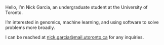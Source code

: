 Hello, I’m Nick Garcia, an undergraduate student at the University of Toronto.

I’m interested in genomics, machine learning, and using software to solve problems more broadly.

I can be reached at nick.garcia@mail.utoronto.ca for any inquiries.
